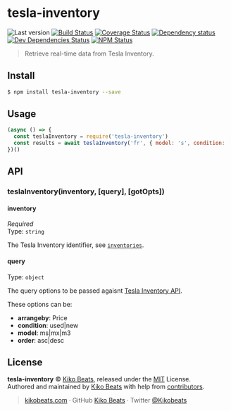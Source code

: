 # tesla-inventory

![Last version](https://img.shields.io/github/tag/Kikobeats/tesla-inventory.svg?style=flat-square)
[![Build Status](https://img.shields.io/travis/com/teslahunt/tesla-inventory/master.svg?style=flat-square)](https://travis-ci.com/github/teslahunt/tesla-inventory)
[![Coverage Status](https://img.shields.io/coveralls/Kikobeats/tesla-inventory.svg?style=flat-square)](https://coveralls.io/github/Kikobeats/tesla-inventory)
[![Dependency status](https://img.shields.io/david/Kikobeats/tesla-inventory.svg?style=flat-square)](https://david-dm.org/Kikobeats/tesla-inventory)
[![Dev Dependencies Status](https://img.shields.io/david/dev/Kikobeats/tesla-inventory.svg?style=flat-square)](https://david-dm.org/Kikobeats/tesla-inventory#info=devDependencies)
[![NPM Status](https://img.shields.io/npm/dm/tesla-inventory.svg?style=flat-square)](https://www.npmjs.org/package/tesla-inventory)

> Retrieve real-time data from Tesla Inventory.

## Install

```bash
$ npm install tesla-inventory --save
```

## Usage

```js
(async () => {
  const teslaInventory = require('tesla-inventory')
  const results = await teslaInventory('fr', { model: 's', condition: 'used' })
})()
```

## API

### teslaInventory(inventory, [query], [gotOpts])

#### inventory

*Required*<br>
Type: `string`

The Tesla Inventory identifier, see [`inventories`](/inventories.js).

#### query

Type: `object`

The query options to be passed agaisnt [Tesla Inventory API](https://www.tesla.com/inventory/api/v1/inventory-results).

These options can be:

- **arrangeby**: Price
- **condition**: used|new
- **model**: ms|mx|m3
- **order**: asc|desc

## License

**tesla-inventory** © [Kiko Beats](https://kikobeats.com), released under the [MIT](https://github.com/Kikobeats/tesla-inventory/blob/master/LICENSE.md) License.<br>
Authored and maintained by [Kiko Beats](https://kikobeats.com) with help from [contributors](https://github.com/Kikobeats/tesla-inventory/contributors).

> [kikobeats.com](https://kikobeats.com) · GitHub [Kiko Beats](https://github.com/Kikobeats) · Twitter [@Kikobeats](https://twitter.com/Kikobeats)
